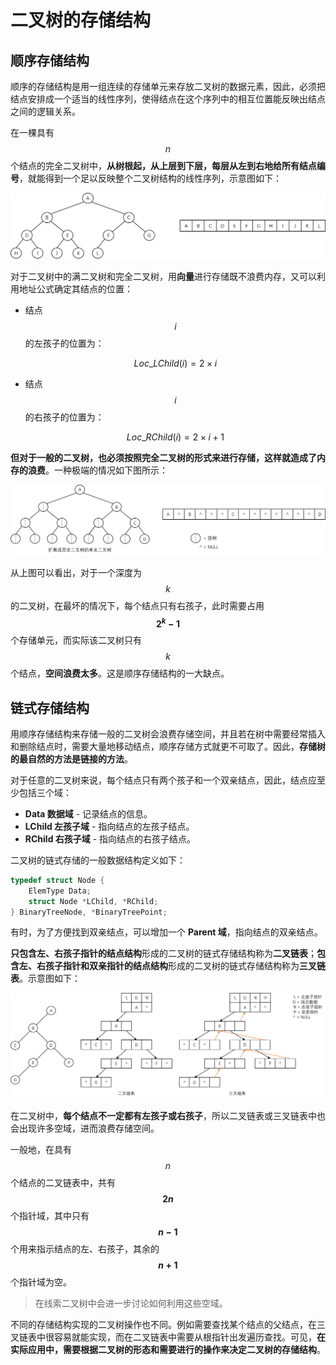 # 二叉树的存储结构

## 顺序存储结构

顺序的存储结构是用一组连续的存储单元来存放二叉树的数据元素，因此，必须把结点安排成一个适当的线性序列，使得结点在这个序列中的相互位置能反映出结点之间的逻辑关系。

在一棵具有 $$n$$ 个结点的完全二叉树中，**从树根起，从上层到下层，每层从左到右地给所有结点编号**，就能得到一个足以反映整个二叉树结构的线性序列，示意图如下：

![](./images/二叉树的顺序存储结构.png)

对于二叉树中的满二叉树和完全二叉树，用**向量**进行存储既不浪费内存，又可以利用地址公式确定其结点的位置：

- 结点 $$i$$ 的左孩子的位置为：
  
  $$
  Loc\_LChild(i)=2\times i
  $$

- 结点 $$i$$ 的右孩子的位置为：
  
  $$
  Loc\_RChild(i)=2\times i+1
  $$

**但对于一般的二叉树，也必须按照完全二叉树的形式来进行存储，这样就造成了内存的浪费**。一种极端的情况如下图所示：

![](./images/单支二叉树的顺序存储结构.png)

从上图可以看出，对于一个深度为 $$k$$ 的二叉树，在最坏的情况下，每个结点只有右孩子，此时需要占用 **$$2^{k}-1$$** 个存储单元，而实际该二叉树只有 $$k$$ 个结点，**空间浪费太多**。这是顺序存储结构的一大缺点。

## 链式存储结构

用顺序存储结构来存储一般的二叉树会浪费存储空间，并且若在树中需要经常插入和删除结点时，需要大量地移动结点，顺序存储方式就更不可取了。因此，**存储树的最自然的方法是链接的方法**。

对于任意的二叉树来说，每个结点只有两个孩子和一个双亲结点，因此，结点应至少包括三个域：

- **Data 数据域** - 记录结点的信息。
- **LChild 左孩子域** - 指向结点的左孩子结点。
- **RChild 右孩子域** - 指向结点的右孩子结点。

二叉树的链式存储的一般数据结构定义如下：

```c
typedef struct Node {
    ElemType Data;
    struct Node *LChild, *RChild;
} BinaryTreeNode, *BinaryTreePoint;
```

有时，为了方便找到双亲结点，可以增加一个 **Parent 域**，指向结点的双亲结点。

**只包含左、右孩子指针的结点结构**形成的二叉树的链式存储结构称为**二叉链表**；**包含左、右孩子指针和双亲指针的结点结构**形成的二叉树的链式存储结构称为**三叉链表**。示意图如下：

![](./images/二叉链表和三叉链表.png)

在二叉树中，**每个结点不一定都有左孩子或右孩子**，所以二叉链表或三叉链表中也会出现许多空域，进而浪费存储空间。

一般地，在具有 $$n$$ 个结点的二叉链表中，共有 **$$2n$$** 个指针域，其中只有 **$$n-1$$** 个用来指示结点的左、右孩子，其余的 **$$n+1$$** 个指针域为空。

> 在线索二叉树中会进一步讨论如何利用这些空域。

不同的存储结构实现的二叉树操作也不同。例如需要查找某个结点的父结点，在三叉链表中很容易就能实现，而在二叉链表中需要从根指针出发遍历查找。可见，**在实际应用中，需要根据二叉树的形态和需要进行的操作来决定二叉树的存储结构**。